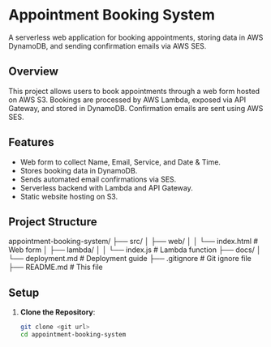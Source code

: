 # Appointment Booking System

A serverless web application for booking appointments, storing data in AWS DynamoDB, and sending confirmation emails via AWS SES.

## Overview

This project allows users to book appointments through a web form hosted on AWS S3. Bookings are processed by AWS Lambda, exposed via API Gateway, and stored in DynamoDB. Confirmation emails are sent using AWS SES.

## Features

- Web form to collect Name, Email, Service, and Date & Time.
- Stores booking data in DynamoDB.
- Sends automated email confirmations via SES.
- Serverless backend with Lambda and API Gateway.
- Static website hosting on S3.

## Project Structure

appointment-booking-system/
├── src/
│   ├── web/
│   │   └── index.html       # Web form
│   ├── lambda/
│   │   └── index.js         # Lambda function
├── docs/
│   └── deployment.md        # Deployment guide
├── .gitignore               # Git ignore file
├── README.md                # This file


## Setup

1. **Clone the Repository**:

   ```bash
   git clone <git url>
   cd appointment-booking-system


